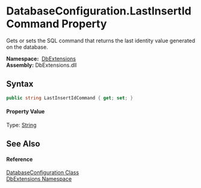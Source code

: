 DatabaseConfiguration.LastInsertIdCommand Property
==================================================
Gets or sets the SQL command that returns the last identity value generated on the database.

  **Namespace:**  [DbExtensions][1]  
  **Assembly:** DbExtensions.dll

Syntax
------

```csharp
public string LastInsertIdCommand { get; set; }
```

#### Property Value
Type: [String][2]

See Also
--------

#### Reference
[DatabaseConfiguration Class][3]  
[DbExtensions Namespace][1]  

[1]: ../README.md
[2]: https://docs.microsoft.com/dotnet/api/system.string
[3]: README.md